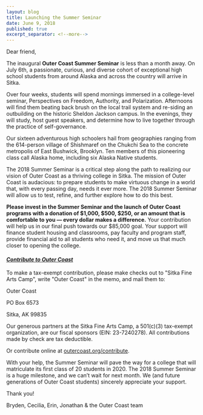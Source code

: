 ```yaml
---
layout: blog
title: Launching the Summer Seminar
date: June 9, 2018
published: true
excerpt_separator: <!--more-->
---
```


Dear friend,

The inaugural **Outer Coast Summer Seminar** is less than a month away. On July 6th, a passionate, curious, and diverse cohort of exceptional high school students from around Alaska and across the country will arrive in Sitka.

Over four weeks, students will spend mornings immersed in a college-level seminar, Perspectives on Freedom, Authority, and Polarization. Afternoons will find them beating back brush on the local trail system and re-siding an outbuilding on the historic Sheldon Jackson campus. In the evenings, they will study, host guest speakers, and determine how to live together through the practice of self-governance.

<!--more-->

Our sixteen adventurous high schoolers hail from geographies ranging from the 614-person village of Shishmaref on the Chukchi Sea to the concrete metropolis of East Bushwick, Brooklyn. Ten members of this pioneering class call Alaska home, including six Alaska Native students. 

The 2018 Summer Seminar is a critical step along the path to realizing our vision of Outer Coast as a thriving college in Sitka. The mission of Outer Coast is audacious: to prepare students to make virtuous change in a world that, with every passing day, needs it ever more. The 2018 Summer Seminar will allow us to test, refine, and further explore how to do this best.

**Please invest in the Summer Seminar and the launch of Outer Coast programs with a donation of $1,000, $500, $250, or an amount that is comfortable to you — every dollar makes a difference.** Your contribution will help us in our final push towards our $85,000 goal. Your support will finance student housing and classrooms, pay faculty and program staff, provide financial aid to all students who need it, and move us that much closer to opening the college. 

#### [_Contribute to Outer Coast_](http://outercoast.org/contribute/)

To make a tax-exempt contribution, please make checks out to "Sitka Fine Arts Camp", write "Outer Coast" in the memo, and mail them to: 

Outer Coast 

PO Box 6573

Sitka, AK 99835

Our generous partners at the Sitka Fine Arts Camp, a 501(c)(3) tax-exempt organization, are our fiscal sponsors (EIN: 23-7240278). All contributions made by check are tax deductible.  

Or contribute online at [outercoast.org/contribute](outercoast.org/contribute).

With your help, the Summer Seminar will pave the way for a college that will matriculate its first class of 20 students in 2020. The 2018 Summer Seminar is a huge milestone, and we can’t wait for next month. We (and future generations of Outer Coast students) sincerely appreciate your support. 

Thank you!

Bryden, Cecilia, Erin, Jonathan & the Outer Coast team 
